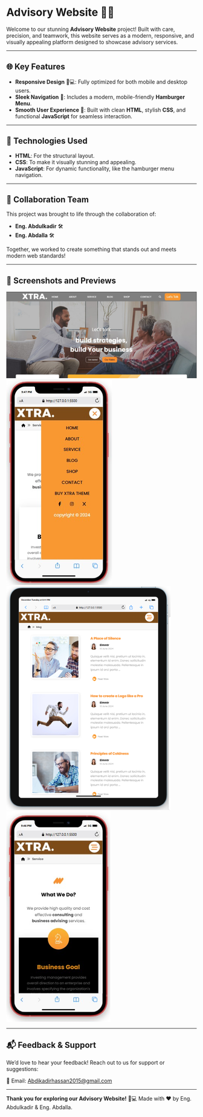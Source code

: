 # Advisory Website 📘✨
Welcome to our stunning **Advisory Website** project! Built with care, precision, and teamwork, this website serves as a modern, responsive, and visually appealing platform designed to showcase advisory services.

-----------------------------------

## 🌐 Key Features

- **Responsive Design** 📱💻: Fully optimized for both mobile and desktop users.
- **Sleek Navigation** 🧭: Includes a modern, mobile-friendly **Hamburger Menu**.
- **Smooth User Experience** 🎨: Built with clean **HTML**, stylish **CSS**, and functional **JavaScript** for seamless interaction.

-----------------------------------

## 🔧 Technologies Used

- **HTML**: For the structural layout.
- **CSS**: To make it visually stunning and appealing.
- **JavaScript**: For dynamic functionality, like the hamburger menu navigation.

-----------------------------------

## 🤝 Collaboration Team

This project was brought to life through the collaboration of:

- **Eng. Abdulkadir** 🛠️
- **Eng. Abdalla** 🛠️

Together, we worked to create something that stands out and meets modern web standards!

-----------------------------------

## 📸 Screenshots and Previews

![alt text](Home-page.png)![alt text](menu.png) ![alt text](table.PNG) ![alt text](mobile-respon.png)

-----------------------------------


## 📬 Feedback & Support

We’d love to hear your feedback! Reach out to us for support or suggestions:

📧 Email: [Abdikadirhassan2015@gmail.com](devabdulla252@gmail.com)

-----------------------------------

**Thank you for exploring our Advisory Website!** 🌟💻
Made with ❤️ by Eng. Abdulkadir & Eng. Abdalla.
```
